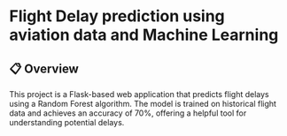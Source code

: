 <h1>Flight Delay prediction using aviation data and Machine Learning</h1>


<h2>📋 Overview </h2>
This project is a Flask-based web application that predicts flight delays using a Random Forest algorithm. The model is trained on historical flight data and achieves an accuracy of 70%, offering a helpful tool for understanding potential delays.
